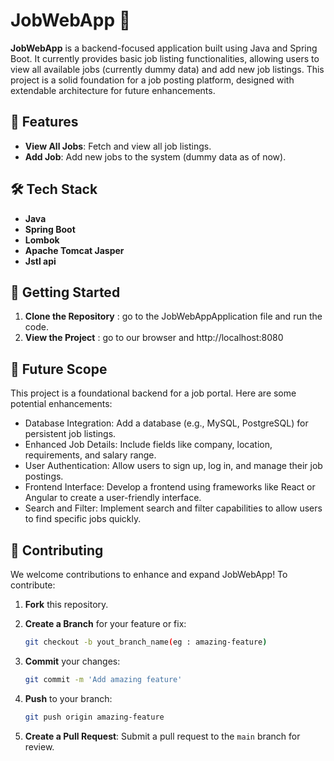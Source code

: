# JobWebApp 🚀
**JobWebApp** is a backend-focused application built using Java and Spring Boot. It currently provides basic job listing functionalities, allowing users to view all available jobs (currently dummy data) and add new job listings. This project is a solid foundation for a job posting platform, designed with extendable architecture for future enhancements.

## 🌟 Features
- **View All Jobs**: Fetch and view all job listings.
- **Add Job**: Add new jobs to the system (dummy data as of now).

## 🛠️ Tech Stack
- **Java**
- **Spring Boot**
- **Lombok**
- **Apache Tomcat Jasper**
- **Jstl api**



## 🚀 Getting Started
1. **Clone the Repository** : go to the JobWebAppApplication file and run the code.
2. **View the Project** : go to our browser and http://localhost:8080


## 🚧 Future Scope
This project is a foundational backend for a job portal. Here are some potential enhancements:

- Database Integration: Add a database (e.g., MySQL, PostgreSQL) for persistent job listings.
- Enhanced Job Details: Include fields like company, location, requirements, and salary range.
- User Authentication: Allow users to sign up, log in, and manage their job postings.
- Frontend Interface: Develop a frontend using frameworks like React or Angular to create a user-friendly interface.
- Search and Filter: Implement search and filter capabilities to allow users to find specific jobs quickly.

## 🤝 Contributing
We welcome contributions to enhance and expand JobWebApp! To contribute:

1. **Fork** this repository.

2. **Create a Branch** for your feature or fix:
   ```bash
   git checkout -b yout_branch_name(eg : amazing-feature)
3. **Commit** your changes:
   ```bash
   git commit -m 'Add amazing feature'
4. **Push** to your branch:
   ```bash
   git push origin amazing-feature
5. **Create a Pull Request**: Submit a pull request to the `main` branch for review.
